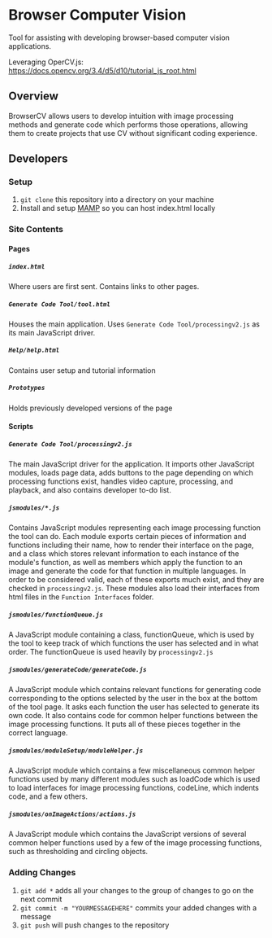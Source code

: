 # Browser Computer Vision
Tool for assisting with developing browser-based computer vision applications.

Leveraging OperCV.js: https://docs.opencv.org/3.4/d5/d10/tutorial_js_root.html

## Overview
BrowserCV allows users to develop intuition with image processing methods and generate code which performs those operations, allowing them to create projects that use CV without significant coding experience.

## Developers

### Setup
1) ```git clone``` this repository into a directory on your machine
2) Install and setup [MAMP](https://www.mamp.info) so you can host index.html locally

### Site Contents
#### Pages
##### **```index.html```**
Where users are first sent. Contains links to other pages.
##### **```Generate Code Tool/tool.html```**
Houses the main application. Uses ```Generate Code Tool/processingv2.js``` as its main JavaScript driver.
##### **```Help/help.html```**
Contains user setup and tutorial information
##### **```Prototypes```**
Holds previously developed versions of the page

#### Scripts
##### **```Generate Code Tool/processingv2.js```**
The main JavaScript driver for the application. It imports other JavaScript modules, loads page data, adds buttons to the page depending on which processing functions exist, handles video capture, processing, and playback, and also contains developer to-do list.
##### **```jsmodules/*.js```**
Contains JavaScript modules representing each image processing function the tool can do. Each module exports certain pieces of information and functions including their name, how to render their interface on the page, and a class which stores relevant information to each instance of the module's function, as well as members which apply the function to an image and generate the code for that function in multiple languages. In order to be considered valid, each of these exports much exist, and they are checked in ```processingv2.js```. These modules also load their interfaces from html files in the ```Function Interfaces``` folder.
##### **```jsmodules/functionQueue.js```**
A JavaScript module containing a class, functionQueue, which is used by the tool to keep track of which functions the user has selected and in what order. The functionQueue is used heavily by ```processingv2.js```
##### **```jsmodules/generateCode/generateCode.js```**
A JavaScript module which contains relevant functions for generating code corresponding to the options selected by the user in the box at the bottom of the tool page. It asks each function the user has selected to generate its own code. It also contains code for common helper functions between the image processing functions. It puts all of these pieces together in the correct language.
##### **```jsmodules/moduleSetup/moduleHelper.js```**
A JavaScript module which contains a few miscellaneous common helper functions used by many different modules such as loadCode which is used to load interfaces for image processing functions, codeLine, which indents code, and a few others.
##### **```jsmodules/onImageActions/actions.js```**
A JavaScript module which contains the JavaScript versions of several common helper functions used by a few of the image processing functions, such as thresholding and circling objects.

### Adding Changes
1) ```git add *``` adds all your changes to the group of changes to go on the next commit
2) ```git commit -m "YOURMESSAGEHERE"``` commits your added changes with a message
3) ```git push``` will push changes to the repository